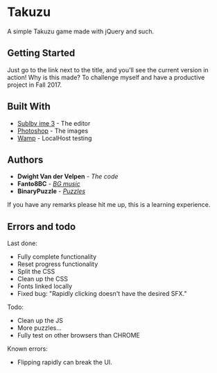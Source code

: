 # Takuzu
A simple Takuzu game made with jQuery and such.

## Getting Started

Just go to the link next to the title, and you'll see the current version in action!
Why is this made? To challenge myself and have a productive project in Fall 2017. 

## Built With

* [Sublbv ime 3](https://www.sublimetext.com/3) - The editor
* [Photoshop](http://www.adobe.com/be_nl/products/photoshop.html) - The images
* [Wamp](http://www.wampserver.com/en/) - LocalHost testing

## Authors

* **Dwight Van der Velpen** - *The code*
* **Fanto8BC** - *[BG music](https://www.looperman.com/loops/detail/115700/the-sound-of-the-past-by-fanto8bc-free-100bpm-ambient-synth-loop)*
* **BinaryPuzzle** - *[Puzzles](http://binarypuzzle.com)*

If you have any remarks please hit me up, this is a learning experience.

## Errors and todo ##

Last done: 

* Fully complete functionality
* Reset progress functionality
* Split the CSS
* Clean up the CSS
* Fonts linked locally
* Fixed bug: "Rapidly clicking doesn't have the desired SFX."

Todo:

* Clean up the JS
* More puzzles...
* Fully test on other browsers than CHROME

Known errors:

* Flipping rapidly can break the UI.